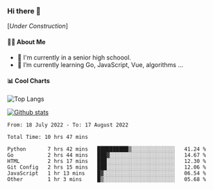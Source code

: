 ### Hi there 👋

\[*Under Construction*\]

<!--
**NoNormalCreeper/NoNormalCreeper** is a ✨ _special_ ✨ repository because its `README.md` (this file) appears on your GitHub profile.

Here are some ideas to get you started:

- 🔭 I’m currently working on ...
- 🌱 I’m currently learning ...
- 👯 I’m looking to collaborate on ...
- 🤔 I’m looking for help with ...
- 💬 Ask me about ...
- 📫 How to reach me: ...
- 😄 Pronouns: ...
- ⚡ Fun fact: ...
-->

#### 👩‍💻 About Me

- 🏫 I'm currently in a senior high schoool.
- 🌱 I’m currently learning Go, JavaScript, Vue, algorithms ...

#### 📊 Cool Charts

![Top Langs](https://github-readme-stats.vercel.app/api/top-langs/?username=NoNormalCreeper&layout=compact)

[![Github stats](https://github-readme-stats.vercel.app/api?username=NoNormalCreeper&show_icons=true)](https://github.com/anuraghazra/github-readme-stats)

<!--START_SECTION:waka-->

```text
From: 18 July 2022 - To: 17 August 2022

Total Time: 10 hrs 47 mins

Python       7 hrs 42 mins   ██████████▒░░░░░░░░░░░░░░   41.24 %
Go           2 hrs 44 mins   ███▓░░░░░░░░░░░░░░░░░░░░░   14.67 %
HTML         2 hrs 17 mins   ███░░░░░░░░░░░░░░░░░░░░░░   12.30 %
Git Config   2 hrs 15 mins   ███░░░░░░░░░░░░░░░░░░░░░░   12.06 %
JavaScript   1 hr 13 mins    █▓░░░░░░░░░░░░░░░░░░░░░░░   06.54 %
Other        1 hr 3 mins     █▒░░░░░░░░░░░░░░░░░░░░░░░   05.68 %
```

<!--END_SECTION:waka-->